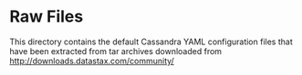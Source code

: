 # Raw Files

This directory contains the default Cassandra YAML configuration files that
have been extracted from tar archives downloaded from
http://downloads.datastax.com/community/
